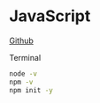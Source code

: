 # JavaScript

[Github](https://github.com/atakanbaskor/JavaScript_First_Step)

Terminal

```sh
node -v
npm -v
npm init -y
```
